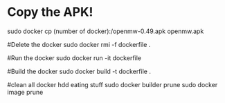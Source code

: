 
# Copy the APK!
sudo docker cp (number of docker):/openmw-0.49.apk openmw.apk

#Delete the docker
sudo docker rmi -f dockerfile .

#Run the docker
sudo docker run -it dockerfile

#Build the docker
sudo docker build -t dockerfile .

#clean all docker hdd eating stuff
sudo docker builder prune
sudo docker image prune
